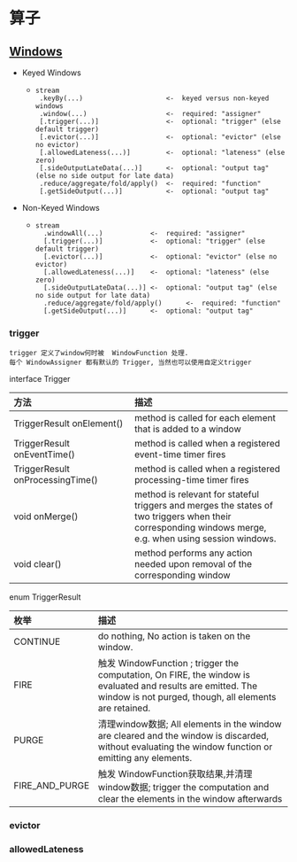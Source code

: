 # 算子

##                  

## [Windows](https://ci.apache.org/projects/flink/flink-docs-release-1.12/zh/dev/stream/operators/windows.html)

- Keyed Windows
    - ```text
      stream
       .keyBy(...)                     <-  keyed versus non-keyed windows
       .window(...)                    <-  required: "assigner"
       [.trigger(...)]                 <-  optional: "trigger" (else default trigger)
       [.evictor(...)]                 <-  optional: "evictor" (else no evictor)
       [.allowedLateness(...)]         <-  optional: "lateness" (else zero)
       [.sideOutputLateData(...)]      <-  optional: "output tag" (else no side output for late data)
       .reduce/aggregate/fold/apply()  <-  required: "function"
       [.getSideOutput(...)]           <-  optional: "output tag"
      ```
- Non-Keyed Windows
    - ```text
      stream
        .windowAll(...)            <-  required: "assigner"
        [.trigger(...)]            <-  optional: "trigger" (else default trigger)
        [.evictor(...)]            <-  optional: "evictor" (else no evictor)
        [.allowedLateness(...)]    <-  optional: "lateness" (else zero)
        [.sideOutputLateData(...)] <-  optional: "output tag" (else no side output for late data)
        .reduce/aggregate/fold/apply()      <-  required: "function"
        [.getSideOutput(...)]      <-  optional: "output tag"
      ```

### trigger

```text
trigger 定义了window何时被  WindowFunction 处理.
每个 WindowAssigner 都有默认的 Trigger, 当然也可以使用自定义trigger  
```

interface Trigger

| 方法 <img width=450/>| 描述 |
| :---- | :---- |
| TriggerResult onElement() | method is called for each element that is added to a window |
| TriggerResult onEventTime() | method is called when a registered event-time timer fires |
| TriggerResult onProcessingTime() | method is called when a registered processing-time timer fires |
| void onMerge() | method is relevant for stateful triggers and merges the states of two triggers when their corresponding windows merge, e.g. when using session windows. |
| void clear() |  method performs any action needed upon removal of the corresponding window |

enum TriggerResult

| 枚举 | 描述 |
| :---- | :---- |
| CONTINUE | do nothing, No action is taken on the window. |
| FIRE | 触发 WindowFunction ; trigger the computation, On FIRE, the window is evaluated and results are emitted. The window is not purged, though, all elements are retained. |
| PURGE | 清理window数据; All elements in the window are cleared and the window is discarded, without evaluating the window function or emitting any elements. |
| FIRE_AND_PURGE | 触发 WindowFunction获取结果,并清理window数据; trigger the computation and clear the elements in the window afterwards |

### evictor

### allowedLateness
